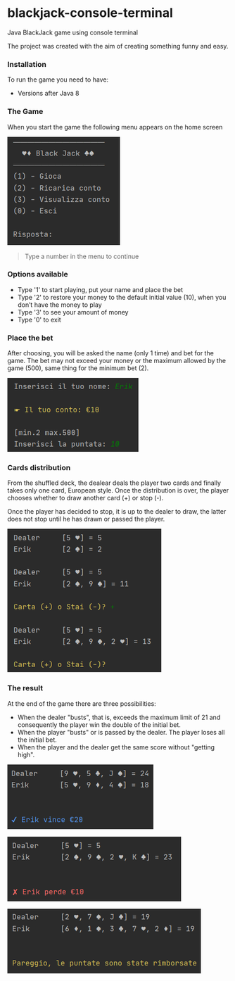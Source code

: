 # blackjack-console-terminal
Java BlackJack game using console terminal

The project was created with the aim of creating something funny and easy.

### Installation
To run the game you need to have:
* Versions after Java 8

### The Game
When you start the game the following menu appears on the home screen

![menu](./media/screenshot_menu.png)

>Type a number in the menu to continue

### Options available
  * Type '1' to start playing, put your name and place the bet
  * Type '2' to restore your money to the default initial value (10), when you don’t have the money to play
  * Type '3' to see your amount of money
  * Type '0' to exit

### Place the bet

After choosing, you will be asked the name (only 1 time) and bet for the game. 
The bet may not exceed your money or the maximum allowed by the game (500), same thing for the minimum bet (2).

![data](./media/screenshot_data.png)

### Cards distribution

From the shuffled deck, the dealear deals the player two cards and finally takes only one card, European style. 
Once the distribution is over, the player chooses whether to draw another card (+) or stop (-). 

Once the player has decided to stop, it is up to the dealer to draw, the latter does not stop until he has drawn or passed the player.

![game](./media/screenshot_game.png)

### The result
At the end of the game there are three possibilities: 
- When the dealer "busts", that is, exceeds the maximum limit of 21 and consequently the player win the double of the initial bet.
- When the player "busts" or is passed by the dealer. The player loses all the initial bet.
- When the player and the dealer get the same score without "getting high".

![win](./media/screenshot_win.png) 

![lose](./media/screenshot_lose.png) 

![draw](./media/screenshot_draw.png)

